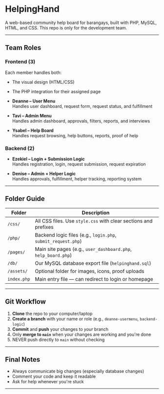 # HelpingHand
A web-based community help board for barangays, built with PHP, MySQL, HTML, and CSS. This repo is only for the development team.

---

## Team Roles
### Frontend (3)
Each member handles both:
- The visual design (HTML/CSS)
- The PHP integration for their assigned page

- **Deanne – User Menu**  
  Handles user dashboard, request form, request status, and fulfillment

- **Tavi – Admin Menu**  
  Handles admin dashboard, approvals, filters, reports, and interviews

- **Ysabel – Help Board**  
  Handles request browsing, help buttons, reports, proof of help

### Backend (2)
- **Ezekiel – Login + Submission Logic**  
  Handles registration, login, request submission, request expiration

- **Denise – Admin + Helper Logic**  
  Handles approvals, fulfillment, helper tracking, reporting system

--- 

## Folder Guide

| Folder | Description |
|--------|-------------|
| `/css/` | All CSS files. Use `style.css` with clear sections and prefixes |
| `/php/` | Backend logic files (e.g., `login.php`, `submit_request.php`) |
| `/pages/` | Main site pages (e.g., `user_dashboard.php`, `help_board.php`) |
| `/db/` | Our MySQL database export file (`helpinghand.sql`) |
| `/assets/` | Optional folder for images, icons, proof uploads |
| `index.php` | Main entry file — can redirect to login or homepage |

---

## Git Workflow

1. **Clone** the repo to your computer/laptop
2. **Create a branch** with your name or role (e.g., `deanne-usermenu`, `backend-logic`)
3. **Commit** and **push** your changes to *your* branch
4. Only **merge to `main`** when your changes are working and you're done
5. NEVER push directly to `main` without checking

---

## Final Notes

- Always communicate big changes (especially database changes)
- Comment your code and keep it readable
- Ask for help whenever you're stuck

---
